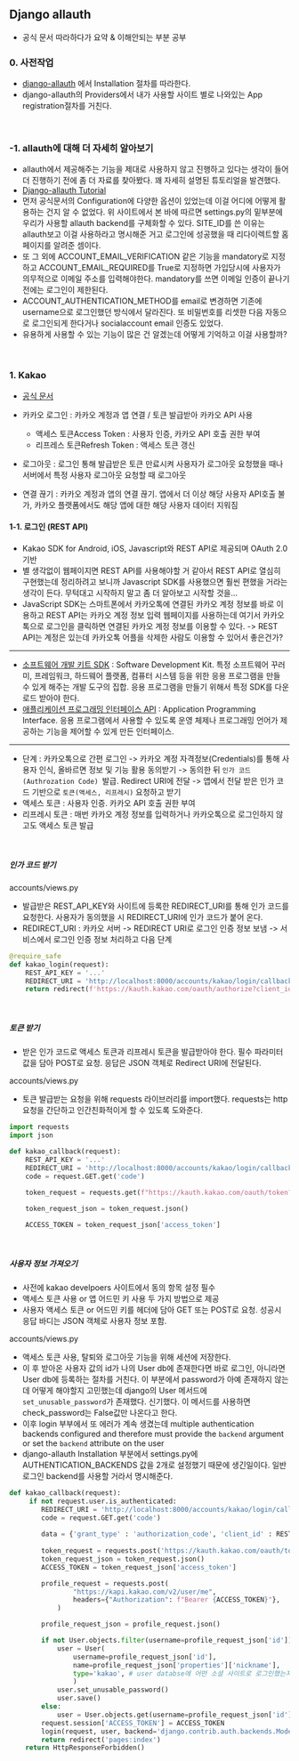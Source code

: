 ## Django allauth

- 공식 문서 따라하다가 요약 & 이해안되는 부분 공부

### 0. 사전작업

- [django-allauth](https://django-allauth.readthedocs.io/en/latest/index.html) 에서 Installation 절차를 따라한다.
- django-allauth의 Providers에서 내가 사용할 사이트 별로 나와있는 App registration절차를 거친다.

<br/>

### -1. allauth에 대해 더 자세히 알아보기

- allauth에서 제공해주는 기능을 제대로 사용하지 않고 진행하고 있다는 생각이 들어 더 진행하기 전에 좀 더 자료를 찾아봤다. 꽤 자세히 설명된 튜토리얼을 발견했다. 
- [Django-allauth Tutorial](https://learndjango.com/tutorials/django-allauth-tutorial)
- 먼저 공식문서의 Configuration에 다양한 옵션이 있었는데 이걸 어디에 어떻게 활용하는 건지 알 수 없었다. 위 사이트에서 본 바에 따르면 settings.py의 밑부분에 우리가 사용할 allauth backend를 구체화할 수 있다. SITE_ID를 쓴 이유는 allauth보고 이걸 사용하라고 명시해준 거고 로그인에 성공했을 때 리다이렉트할 홈페이지를 알려준 셈이다.
- 또 그 외에 ACCOUNT_EMAIL_VERIFICATION 같은 기능을 mandatory로 지정하고 ACCOUNT_EMAIL_REQUIRED를 True로 지정하면 가입당시에 사용자가 의무적으로 이메일 주소를 입력해야한다. mandatory를 쓰면 이메일 인증이 끝나기 전에는 로그인이 제한된다. 
- ACCOUNT_AUTHENTICATION_METHOD를 email로 변경하면 기존에 username으로 로그인했던 방식에서 달라진다. 또 비밀번호를 리셋한 다음 자동으로 로그인되게 한다거나 socialaccount email 인증도 있었다. 
- 유용하게 사용할 수 있는 기능이 많은 건 알겠는데 어떻게 기억하고 이걸 사용할까?

<br/>

### 1. Kakao

- [공식 문서](https://developers.kakao.com/docs)

- 카카오 로그인 : 카카오 계정과 앱 연결 / 토큰 발급받아 카카오 API 사용
  - 액세스 토큰Access Token : 사용자 인증, 카카오 API 호출 권한 부여
  - 리프레스 토큰Refresh Token : 액세스 토큰 갱신
- 로그아웃 : 로그인 통해 발급받은 토큰 만료시켜 사용자가 로그아웃 요청했을 때나 서버에서 특정 사용자 로그아웃 요청할 때 로그아웃
- 연결 끊기 : 카카오 계정과 앱의 연결 끊기. 앱에서 더 이상 해당 사용자 API호출 불가, 카카오 플랫폼에서도 해당 앱에 대한 해당 사용자 데이터 지워짐

#### 1-1. 로그인 (REST API)

- Kakao SDK for Android, iOS, Javascript와 REST API로 제공되며 OAuth 2.0기반
- 별 생각없이 웹페이지면 REST API를 사용해야할 거 같아서 REST API로 열심히 구현했는데 정리하려고 보니까 Javascript SDK를 사용했으면 훨씬 편했을 거라는 생각이 든다. 무턱대고 시작하지 말고 좀 더 알아보고 시작할 것을...
- JavaScript SDK는 스마트폰에서 카카오톡에 연결된 카카오 계정 정보를 바로 이용하고 REST API는 카카오 계정 정보 입력 웹페이지를 사용하는데 여기서 카카오톡으로 로그인을 클릭하면 연결된 카카오 계정 정보를 이용할 수 있다. -> REST API는 계정은 있는데 카카오톡 어플을 삭제한 사람도 이용할 수 있어서 좋은건가?

---

- [소프트웨어 개발 키트 SDK](https://ko.wikipedia.org/wiki/%EC%86%8C%ED%94%84%ED%8A%B8%EC%9B%A8%EC%96%B4_%EA%B0%9C%EB%B0%9C_%ED%82%A4%ED%8A%B8#cite_note-ShamseeCCNA15-1) : Software Development Kit. 특정 소프트웨어 꾸러미, 프레임워크, 하드웨어 플랫폼, 컴퓨터 시스템 등을 위한 응용 프로그램을 만들 수 있게 해주는 개발 도구의 집합. 응용 프로그램을 만들기 위해서 특정 SDK를 다운로드 받아야 한다.
- [애플리케이션 프로그래밍 인터페이스 API](https://ko.wikipedia.org/wiki/API) : Application Programming Interface. 응용 프로그램에서 사용할 수 있도록 운영 체제나 프로그래밍 언어가 제공하는 기능을 제어할 수 있게 만든 인터페이스.

---

- 단계 : 카카오톡으로 간편 로그인 -> 카카오 계정 자격정보(Credentials)를 통해 사용자 인식, 올바르면 정보 및 기능 활용 동의받기 -> 동의한 뒤 `인가 코드(Authrozation Code) `발급. Redirect URI에 전달 -> 앱에서 전달 받은 인가 코드 기반으로 `토큰(액세스, 리프레시)` 요청하고 받기
- 액세스 토큰 : 사용자 인증. 카카오 API 호출 권한 부여
- 리프레시 토큰 : 매번 카카오 계정 정보를 입력하거나 카카오톡으로 로그인하지 않고도 액세스 토큰 발급

<br/>

##### 인가 코드 받기

accounts/views.py

- 발급받은 REST_API_KEY와 사이트에 등록한 REDIRECT_URI를 통해 인가 코드를 요청한다. 사용자가 동의했을 시 REDIRECT_URI에 인가 코드가 붙어 온다.
- REDIRECT_URI : 카카오 서버 -> REDIRECT URI로 로그인 인증 정보 보냄 -> 서비스에서 로그인 인증 정보 처리하고 다음 단계

```python
@require_safe
def kakao_login(request):
    REST_API_KEY = '...'
    REDIRECT_URI = 'http://localhost:8000/accounts/kakao/login/callback/'
    return redirect(f'https://kauth.kakao.com/oauth/authorize?client_id={REST_API_KEY}&redirect_uri={REDIRECT_URI}&response_type=code')
```

<br/>

##### 토큰 받기

- 받은 인가 코드로 액세스 토큰과 리프레시 토큰을 발급받아야 한다. 필수 파라미터 값을 담아 POST로 요청. 응답은 JSON 객체로 Redirect URI에 전달된다.

accounts/views.py

- 토큰 발급받는 요청을 위해 requests 라이브러리를 import했다. requests는 http요청을 간단하고 인간친화적이게 할 수 있도록 도와준다.

```python
import requests
import json

def kakao_callback(request):
    REST_API_KEY = '...'
    REDIRECT_URI = 'http://localhost:8000/accounts/kakao/login/callback/'
    code = request.GET.get('code')
        
    token_request = requests.get(f"https://kauth.kakao.com/oauth/token?grant_type=authorization_code&client_id={REST_API_KEY}&redirect_uri={REDIRECT_URI}&code={code}")

    token_request_json = token_request.json()

    ACCESS_TOKEN = token_request_json['access_token']
```

<br/>

##### 사용자 정보 가져오기

- 사전에 kakao develpoers 사이트에서 동의 항목 설정 필수
- 액세스 토큰 사용 or 앱 어드민 키 사용 두 가지 방법으로 제공
- 사용자 액세스 토큰 or 어드민 키를 헤더에 담아 GET 또는 POST로 요청. 성공시 응답 바디는 JSON 객체로 사용자 정보 포함.

accounts/views.py

- 액세스 토큰 사용, 탈퇴와 로그아웃 기능을 위해 세션에 저장한다.
- 이 후 받아온 사용자 값의 id가 나의 User db에 존재한다면 바로 로그인, 아니라면 User db에 등록하는 절차를 거친다. 이 부분에서 password가 아예 존재하지 않는데 어떻게 해야할지 고민했는데 django의 User 메서드에 `set_unusable_password`가 존재했다. 신기했다. 이 메서드를 사용하면 check_password는 False값만 나온다고 한다.
- 이후 login 부부에서 또 에러가 계속 생겼는데 multiple authentication backends configured and therefore must provide the `backend` argument or set the `backend` attribute on the user 
- django-allauth Installation 부분에서 settings.py에 AUTHENTICATION_BACKENDS 값을 2개로 설정했기 때문에 생긴일이다. 일반 로그인 backend를 사용할 거라서 명시해준다.

```python
def kakao_callback(request):
     if not request.user.is_authenticated:
        REDIRECT_URI = 'http://localhost:8000/accounts/kakao/login/callback/'
        code = request.GET.get('code')
            
        data = {'grant_type' : 'authorization_code', 'client_id' : REST_API_KEY, 'redirect_uri' : REDIRECT_URI, 'code' : code }
        
        token_request = requests.post('https://kauth.kakao.com/oauth/token', data=data)
        token_request_json = token_request.json()  
        ACCESS_TOKEN = token_request_json['access_token']

        profile_request = requests.post(
                "https://kapi.kakao.com/v2/user/me",
                headers={"Authorization": f"Bearer {ACCESS_TOKEN}"},
            )

        profile_request_json = profile_request.json()

        if not User.objects.filter(username=profile_request_json['id']).exists():
            user = User(
                username=profile_request_json['id'], 
                name=profile_request_json['properties']['nickname'],
                type='kakao', # user databse에 어떤 소셜 사이트로 로그인했는지 기록한다.
                )
            user.set_unusable_password()
            user.save()
        else:
            user = User.objects.get(username=profile_request_json['id'])
        request.session['ACCESS_TOKEN'] = ACCESS_TOKEN 
        login(request, user, backend='django.contrib.auth.backends.ModelBackend')
        return redirect('pages:index')
    return HttpResponseForbidden()
```


